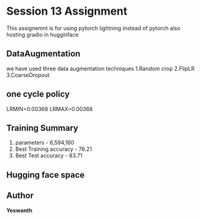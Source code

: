# Session 13 Assignment

This assignemnt is for using pytorch lightning instead of pytorch also hosting gradio in hugginface  


## DataAugmentation

we have used three data augmentation techniques
1.Random crop
2.FlipLR
3.CoarseDropout

## one cycle policy

LRMIN=0.00368
LRMAX=0.00368



## Training Summary

1. parameters - 6,594,160
2. Best Training accuracy - 76.21
3. Best Test accuracy - 83.71

## Hugging face space




## Author

**Yeswanth**
